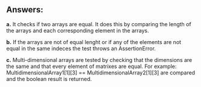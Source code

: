 ## Answers:

**a.**
  It checks if two arrays are equal. It does this by comparing the length of the arrays and each corresponding element in the arrays. 

**b.**
  If the arrays are not of equal lenght or if any of the elements are not equal in the same indeces the test throws an AssertionError.

**c.**
  Multi-dimensional arrays are tested by checking that the dimensions are the same and that every element of matrixes are equal.
  For example: MultidimensionalArray1[1][3] == MultidimensionalArray2[1][3] are compared and the boolean result is returned.
